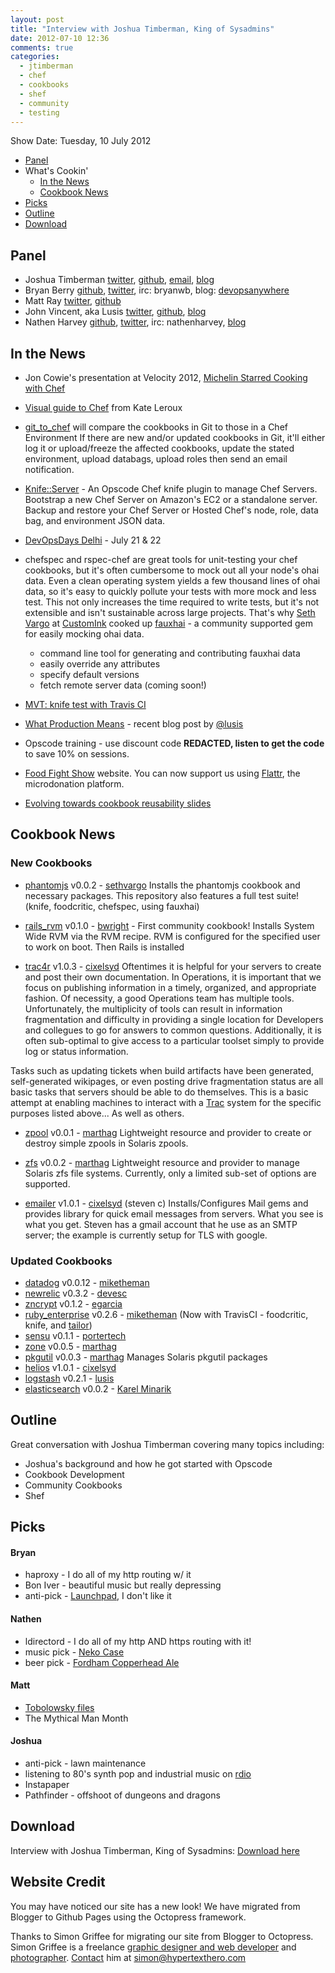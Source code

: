 ```yaml
---
layout: post
title: "Interview with Joshua Timberman, King of Sysadmins"
date: 2012-07-10 12:36
comments: true
categories: 
  - jtimberman
  - chef
  - cookbooks
  - shef
  - community
  - testing
---
```

Show Date:  Tuesday, 10 July 2012

* [Panel](#panel)
* What's Cookin'
  * [In the News](#news)
  * [Cookbook News](#cookbooks)
* [Picks](#picks)
* [Outline](#outline)
* [Download](http://traffic.libsyn.com/foodfight/ffs20_4.mp3)

Panel<a name="panel"></a>
-----

* Joshua Timberman [twitter](https://twitter.com/#!/jtimberman), [github](http://github.com/jtimberman), [email](mailto:joshua@opscode.com), [blog](http://jtimberman.housepub.org)
* Bryan Berry [github](http://github.com/bryanwb), [twitter](http://twitter.com/bryanwb), irc: bryanwb, blog: [devopsanywhere](http://devopsanywhere.blogspot.com)
* Matt Ray [twitter](https://twitter.com/#!/mattray), [github](https://github.com/mattray)
* John Vincent, aka Lusis [twitter](https://twitter.com/#!/lusis), [github](https://github.com/lusis), [blog](http://blog.lusis.org/)
* Nathen Harvey [github](http://github.com/nathenharvey), [twitter](http://twitter.com/nathenharvey), irc: nathenharvey, [blog](http://nathenharvey.com)

In the News<a name="news"></a>
-----------

* Jon Cowie's presentation at Velocity 2012, [Michelin Starred Cooking with Chef](http://www.slideshare.net/jonlives/michelin-starred-cooking-with-chef)

* [Visual guide to Chef](http://www.mynameiskate.com/visual-guide-to-chef/) from Kate Leroux

* [git_to_chef](https://github.com/cjs226/git_to_chef) will compare the 
  cookbooks in Git to those in a Chef Environment If there are new and/or
  updated cookbooks in Git, it'll either log it or upload/freeze the 
  affected cookbooks, update the stated environment, upload databags, 
  upload roles then send an email notification.

* [Knife::Server](http://fnichol.github.com/knife-server/) - An Opscode 
  Chef knife plugin to manage Chef Servers.  Bootstrap a new Chef Server
  on Amazon's EC2 or a standalone server. Backup and restore your Chef 
  Server or Hosted Chef's node, role, data bag, and environment JSON data.

* [DevOpsDays Delhi](http://www.devopsdays.org/events/2012-india/registration/) - July 21 & 22

* chefspec and rspec-chef are great tools for unit-testing your chef cookbooks, but it's often cumbersome to mock out all your node's ohai data. Even a clean operating system yields a few thousand lines of ohai data, so it's easy to quickly pollute your tests with more mock and less test. This not only increases the time required to write tests, but it's not extensible and isn't sustainable across large projects. That's why [Seth Vargo](hhttp://twitter.com/sethvargo) at [CustomInk](http://www.customink.com) cooked up [fauxhai](https://github.com/customink/fauxhai) - a community supported gem for easily mocking ohai data. 

  * command line tool for generating and contributing fauxhai data
  * easily override any attributes
  * specify default versions
  * fetch remote server data (coming soon!)  


* [MVT:  knife test with Travis CI](http://nathenharvey.com/blog/2012/07/06/mvt-knife-test-and-travisci/)

* [What Production Means](http://blog.lusis.org/blog/2012/07/09/what-production-means/) - recent blog post by [@lusis](http://twitter.com//lusis)

* Opscode training - use discount code **REDACTED, listen to get the code** to save 10% on sessions.


* [Food Fight Show](http://foodfightshow.org) website.  You can now support us using [Flattr](http://flattr.com/thing/733271/foodfightshow-on-Flattr), the microdonation platform.

* [Evolving towards cookbook reusability slides](http://realityforge.org/presentations/cookbook-reusability/#1)


Cookbook News<a name="cookbooks"></a>
-------------
### New Cookbooks

* [phantomjs](http://community.opscode.com/cookbooks/phantomjs) v0.0.2 - [sethvargo](http://community.opscode.com/users/sethvargo)
Installs the phantomjs cookbook and necessary packages. This repository also features a full test suite! (knife, foodcritic, chefspec, using fauxhai)

* [rails_rvm](http://community.opscode.com/cookbooks/rails_rvm) v0.1.0 - [bwright](http://community.opscode.com/users/bwright) - First community cookbook!
Installs System Wide RVM via the RVM recipe. RVM is configured for the specified user to work on boot.  Then Rails is installed

* [trac4r](http://community.opscode.com/cookbooks/trac4r) v1.0.3 - [cixelsyd](http://community.opscode.com/users/cixelsyd)
Oftentimes it is helpful for your servers to create and post their own documentation. In Operations, it is important that we focus on publishing information in a timely, organized, and appropriate fashion. Of necessity, a good Operations team has multiple tools. Unfortunately, the multiplicity of tools can result in information fragmentation and difficulty in providing a single location for Developers and collegues to go for answers to common questions. Additionally, it is often sub-optimal to give access to a particular toolset simply to provide log or status information.

Tasks such as updating tickets when build artifacts have been generated, self-generated wikipages, or even posting drive fragmentation status are all basic tasks that servers should be able to do themselves. This is a basic attempt at enabling machines to interact with a [Trac](http://trac.edgewall.org/) system for the specific purposes listed above... As well as others.


* [zpool](http://community.opscode.com/cookbooks/zpool) v0.0.1 - [marthag](http://community.opscode.com/users/marthag)
Lightweight resource and provider to create or destroy simple zpools in Solaris zpools.

 * [zfs](http://community.opscode.com/cookbooks/zfs) v0.0.2 - [marthag](http://community.opscode.com/users/marthag)
Lightweight resource and provider to manage Solaris zfs file systems. Currently, only a limited sub-set of options are supported.

* [emailer](http://community.opscode.com/cookbooks/emailer) v1.0.1 - [cixelsyd](http://community.opscode.com/users/cixelsyd) (steven c)
Installs/Configures Mail gems and provides library for quick email messages from servers.  What you see is what you get. Steven has a gmail account that he use as an SMTP server; the example is currently setup for TLS with google.


### Updated Cookbooks

* [datadog](http://community.opscode.com/cookbooks/datadog) v0.0.12 - [miketheman](http://community.opscode.com/users/miketheman)
* [newrelic](http://community.opscode.com/cookbooks/newrelic) v0.3.2 - [devesc](http://community.opscode.com/users/devesc)
* [zncrypt](http://community.opscode.com/cookbooks/zncrypt) v0.1.2 - [egarcia](http://community.opscode.com/users/egarcia)
* [ruby_enterprise](http://community.opscode.com/cookbooks/ruby_enterprise) v0.2.6 - [miketheman](http://community.opscode.com/users/miketheman) (Now with TravisCI - foodcritic, knife, and [tailor](https://github.com/turboladen/tailor))
* [sensu](http://community.opscode.com/cookbooks/sensu) v0.1.1 - [portertech](http://community.opscode.com/users/portertech)
* [zone](http://community.opscode.com/cookbooks/zone) v0.0.5 - [marthag](http://community.opscode.com/users/marthag)
* [pkgutil](http://community.opscode.com/cookbooks/pkgutil) v0.0.3 - [marthag](http://community.opscode.com/users/marthag)
Manages Solaris pkgutil packages
* [helios](http://community.opscode.com/cookbooks/helios) v1.0.1 - [cixelsyd](http://community.opscode.com/users/cixelsyd)
* [logstash](https://github.com/lusis/chef-logstash) v0.2.1 - [lusis](https://github.com/lusis)
* [elasticsearch](https://github.com/karmi/cookbook-elasticsearch)
v0.0.2 - [Karel Minarik](https://github.com/karmi)

Outline<a name="outline"></a>
-------

Great conversation with Joshua Timberman covering many topics including:

* Joshua's background and how he got started with Opscode
* Cookbook Development
* Community Cookbooks
* Shef

Picks<a name="picks"></a>
-----
#### Bryan
* haproxy - I do all of my http routing w/ it
* Bon Iver - beautiful music but really depressing
* anti-pick - [Launchpad](http://launchpad.net), I don't like it

#### Nathen
* ldirectord - I do all of my http AND https routing with it!
* music pick - [Neko Case](http://www.nekocase.com/)
* beer pick - [Fordham Copperhead Ale](http://fordhambrewing.com/our-brews/)

#### Matt
* [Tobolowsky files](http://stephentobolowsky.wordpress.com/the-tobolowsky-files/)
* The Mythical Man Month

#### Joshua
* anti-pick - lawn maintenance
* listening to 80's synth pop and industrial music on [rdio](http://rdio.com)
* Instapaper
* Pathfinder - offshoot of dungeons and dragons

Download
--------

Interview with Joshua Timberman, King of Sysadmins:  [Download here](http://traffic.libsyn.com/foodfight/ffs20_4.mp3)

Website Credit
--------------

You may have noticed our site has a new look! We have migrated from Blogger to Github Pages using the Octopress framework.

Thanks to Simon Griffee for migrating our site from Blogger to Octopress. Simon Griffee is a freelance [graphic designer and web
developer](http://hypertexthero.com/about/) and [photographer](http://simongriffee.com). [Contact](http://hypertexthero.com/contact/) him at
[simon@hypertexthero.com](mailto:simon@hypertexthero.com)


